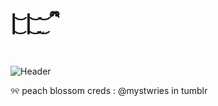 # | ͜͝ | ͜͝ ̫ ͜͝ ྀི    
![Header](https://files.catbox.moe/jegqy5.webp)

୨୧    peach blossom creds : @mystwries in tumblr
